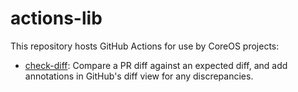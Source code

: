 # actions-lib

This repository hosts GitHub Actions for use by CoreOS projects:

- [check-diff](check-diff): Compare a PR diff against an expected diff, and add annotations in GitHub's diff view for any discrepancies.
